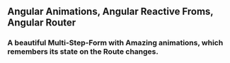 
## Angular Animations, Angular Reactive Froms, Angular Router
### A beautiful Multi-Step-Form with Amazing animations, which remembers its state on the Route changes.
